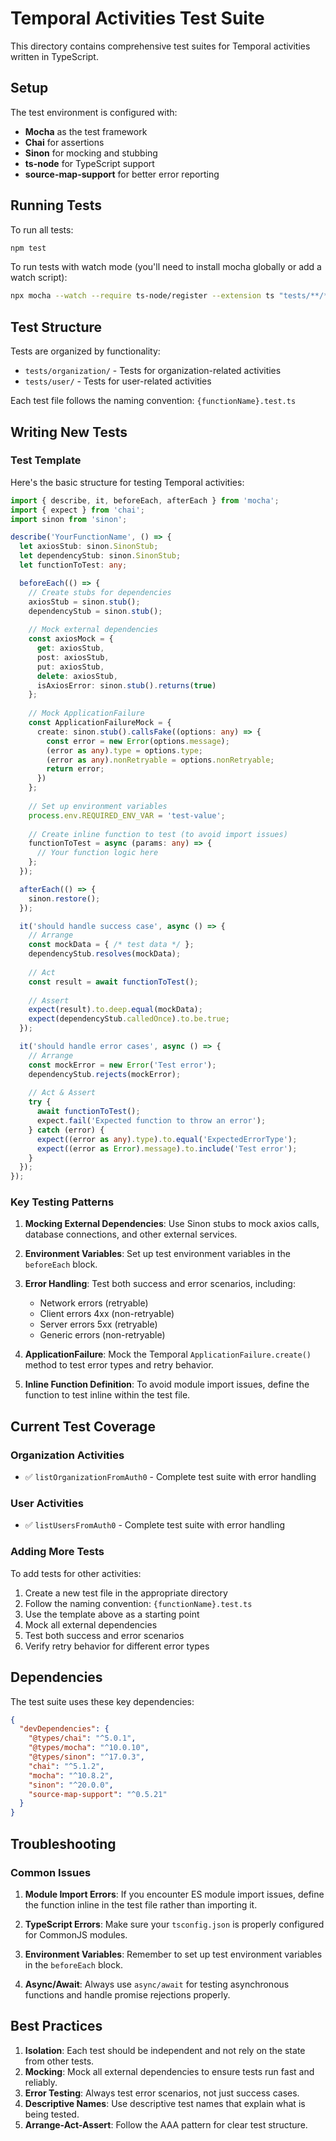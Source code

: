 # Temporal Activities Test Suite

This directory contains comprehensive test suites for Temporal activities written in TypeScript.

## Setup

The test environment is configured with:
- **Mocha** as the test framework
- **Chai** for assertions
- **Sinon** for mocking and stubbing
- **ts-node** for TypeScript support
- **source-map-support** for better error reporting

## Running Tests

To run all tests:
```bash
npm test
```

To run tests with watch mode (you'll need to install mocha globally or add a watch script):
```bash
npx mocha --watch --require ts-node/register --extension ts "tests/**/*.test.ts"
```

## Test Structure

Tests are organized by functionality:
- `tests/organization/` - Tests for organization-related activities
- `tests/user/` - Tests for user-related activities

Each test file follows the naming convention: `{functionName}.test.ts`

## Writing New Tests

### Test Template

Here's the basic structure for testing Temporal activities:

```typescript
import { describe, it, beforeEach, afterEach } from 'mocha';
import { expect } from 'chai';
import sinon from 'sinon';

describe('YourFunctionName', () => {
  let axiosStub: sinon.SinonStub;
  let dependencyStub: sinon.SinonStub;
  let functionToTest: any;

  beforeEach(() => {
    // Create stubs for dependencies
    axiosStub = sinon.stub();
    dependencyStub = sinon.stub();
    
    // Mock external dependencies
    const axiosMock = {
      get: axiosStub,
      post: axiosStub,
      put: axiosStub,
      delete: axiosStub,
      isAxiosError: sinon.stub().returns(true)
    };
    
    // Mock ApplicationFailure
    const ApplicationFailureMock = {
      create: sinon.stub().callsFake((options: any) => {
        const error = new Error(options.message);
        (error as any).type = options.type;
        (error as any).nonRetryable = options.nonRetryable;
        return error;
      })
    };
    
    // Set up environment variables
    process.env.REQUIRED_ENV_VAR = 'test-value';
    
    // Create inline function to test (to avoid import issues)
    functionToTest = async (params: any) => {
      // Your function logic here
    };
  });

  afterEach(() => {
    sinon.restore();
  });

  it('should handle success case', async () => {
    // Arrange
    const mockData = { /* test data */ };
    dependencyStub.resolves(mockData);
    
    // Act
    const result = await functionToTest();
    
    // Assert
    expect(result).to.deep.equal(mockData);
    expect(dependencyStub.calledOnce).to.be.true;
  });

  it('should handle error cases', async () => {
    // Arrange
    const mockError = new Error('Test error');
    dependencyStub.rejects(mockError);
    
    // Act & Assert
    try {
      await functionToTest();
      expect.fail('Expected function to throw an error');
    } catch (error) {
      expect((error as any).type).to.equal('ExpectedErrorType');
      expect((error as Error).message).to.include('Test error');
    }
  });
});
```

### Key Testing Patterns

1. **Mocking External Dependencies**: Use Sinon stubs to mock axios calls, database connections, and other external services.

2. **Environment Variables**: Set up test environment variables in the `beforeEach` block.

3. **Error Handling**: Test both success and error scenarios, including:
   - Network errors (retryable)
   - Client errors 4xx (non-retryable)
   - Server errors 5xx (retryable)
   - Generic errors (non-retryable)

4. **ApplicationFailure**: Mock the Temporal `ApplicationFailure.create()` method to test error types and retry behavior.

5. **Inline Function Definition**: To avoid module import issues, define the function to test inline within the test file.

## Current Test Coverage

### Organization Activities
- ✅ `listOrganizationFromAuth0` - Complete test suite with error handling

### User Activities
- ✅ `listUsersFromAuth0` - Complete test suite with error handling

### Adding More Tests

To add tests for other activities:

1. Create a new test file in the appropriate directory
2. Follow the naming convention: `{functionName}.test.ts`
3. Use the template above as a starting point
4. Mock all external dependencies
5. Test both success and error scenarios
6. Verify retry behavior for different error types

## Dependencies

The test suite uses these key dependencies:

```json
{
  "devDependencies": {
    "@types/chai": "^5.0.1",
    "@types/mocha": "^10.0.10",
    "@types/sinon": "^17.0.3",
    "chai": "^5.1.2",
    "mocha": "^10.8.2",
    "sinon": "^20.0.0",
    "source-map-support": "^0.5.21"
  }
}
```

## Troubleshooting

### Common Issues

1. **Module Import Errors**: If you encounter ES module import issues, define the function inline in the test file rather than importing it.

2. **TypeScript Errors**: Make sure your `tsconfig.json` is properly configured for CommonJS modules.

3. **Environment Variables**: Remember to set up test environment variables in the `beforeEach` block.

4. **Async/Await**: Always use `async/await` for testing asynchronous functions and handle promise rejections properly.

## Best Practices

1. **Isolation**: Each test should be independent and not rely on the state from other tests.
2. **Mocking**: Mock all external dependencies to ensure tests run fast and reliably.
3. **Error Testing**: Always test error scenarios, not just success cases.
4. **Descriptive Names**: Use descriptive test names that explain what is being tested.
5. **Arrange-Act-Assert**: Follow the AAA pattern for clear test structure.